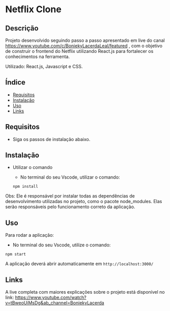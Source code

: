 #  Netflix Clone

## Descrição
Projeto desenvolvido seguindo passo a passo apresentado em live do canal https://www.youtube.com/c/BoniekyLacerdaLeal/featured , com o objetivo de construir o frontend do Netflix utilizando React.js para fortalecer os conhecimentos na ferramenta. 

Utilizado: React.js, Javascript e CSS. 

## Índice
- [Requisitos](#Requisitos)
- [Instalação](#Instalação)
- [Uso](#Uso)
- [Links](#Links)



## Requisitos
- Siga os passos de instalação abaixo. 


## Instalação
- Utilizar o comando
  - No terminal do seu Vscode, utilizar o comando: 

  ``` 
  npm install 
  ```
Obs: Ele é responsável por instalar todas as dependências de desenvolvimento utilizadas no projeto, como o pacote node_modules. Elas serão responsáveis pelo funcionamento correto da aplicação.  


## Uso
Para rodar a aplicação:
- No terminal do seu Vscode, utilize o comando:
```
npm start
```

A aplicação deverá abrir automaticamente em `http://localhost:3000/`

## Links 
A live completa com maiores explicações sobre o projeto está disponível no link: https://www.youtube.com/watch?v=tBweoUiMsDg&ab_channel=BoniekyLacerda

